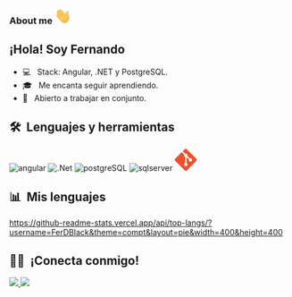 ### About me <img src="https://raw.githubusercontent.com/ABSphreak/ABSphreak/master/gifs/Hi.gif" width="30px"></h2>

## ¡Hola! Soy Fernando

- 💻 &nbsp; Stack: Angular, .NET y PostgreSQL.
- 🎓 &nbsp; Me encanta seguir aprendiendo.
- 🤝 &nbsp; Abierto a trabajar en conjunto.

## 🛠 &nbsp;Lenguajes y herramientas
<p align="left">
<img src="https://www.angularacademy.ca/Assets/img/angular@2x.png" alt="angular" width="40" height="40"/> 
<img src="https://upload.wikimedia.org/wikipedia/commons/thumb/7/7d/Microsoft_.NET_logo.svg/768px-Microsoft_.NET_logo.svg.png" alt=".Net" width="40" height="40"/> 
<img src="https://upload.wikimedia.org/wikipedia/commons/thumb/2/29/Postgresql_elephant.svg/800px-Postgresql_elephant.svg.png" alt="postgreSQL" width="40" height="40"/>
<img src="https://e7.pngegg.com/pngimages/134/537/png-clipart-microsoft-sql-server-sql-server-management-studio-sql-server-integration-services-database-server-microsoft-angle-text-thumbnail.png" alt="sqlserver" width="40" height="40"/>
<img src="https://raw.githubusercontent.com/devicons/devicon/master/icons/git/git-original.svg" alt="git" width="40" height="40"/>



## 📊 &nbsp;Mis lenguajes

[https://github-readme-stats.vercel.app/api/top-langs/?username=FerDBlack&theme=compt&layout=pie&width=400&height=400
](https://github-readme-stats.vercel.app/api/top-langs/?username=FerDBlack&theme=compt&layout=pie&width=400&height=400
)
## 🤝🏻 &nbsp;¡Conecta conmigo!

<p align="left">
<a href="https://es.linkedin.com/in/fernando-granados-ju%C3%A1rez-9826b2184">
  <img src="https://img.shields.io/badge/-Fernando%20Granados-0077B5?style=flat-square&logo=Linkedin&logoColor=white"/>
</a>
<a href="mailto:fernandograjua@gmail.com">
  <img src="https://img.shields.io/badge/-fernandograjua@gamil.com-D14836?style=flat-square&logo=Gmail&logoColor=white"/>
</a>
